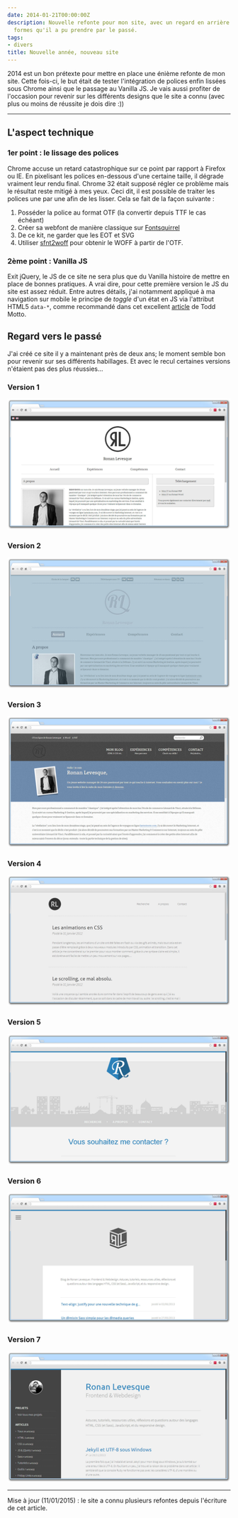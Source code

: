 ```yaml
---
date: 2014-01-21T00:00:00Z
description: Nouvelle refonte pour mon site, avec un regard en arrière sur les différentes
  formes qu'il a pu prendre par le passé.
tags:
- divers
title: Nouvelle année, nouveau site
---
```


2014 est un bon prétexte pour mettre en place une énième refonte de mon site. Cette fois-ci, le but était de tester l'intégration de polices enfin lissées sous Chrome ainsi que le passage au Vanilla JS. Je vais aussi profiter de l'occasion pour revenir sur les différents designs que le site a connu (avec plus ou moins de réussite je dois dire&nbsp;:))

---

## L'aspect technique

### 1er point&nbsp;: le lissage des polices

Chrome accuse un retard catastrophique sur ce point par rapport à Firefox ou IE. En pixelisant les polices en-dessous d'une certaine taille, il dégrade vraiment leur rendu final. Chrome 32 était supposé régler ce problème mais le résultat reste mitigé à mes yeux. Ceci dit, il est possible de traiter les polices une par une afin de les lisser. Cela se fait de la façon suivante&nbsp;:

1. Posséder la police au format OTF (la convertir depuis TTF le cas échéant)
2. Créer sa webfont de manière classique sur [Fontsquirrel](http://www.fontsquirrel.com/tools/webfont-generator)
3. De ce kit, ne garder que les EOT et SVG
4. Utiliser [sfnt2woff](http://people.mozilla.org/~jkew/woff/) pour obtenir le WOFF à partir de l'OTF.

### 2ème point&nbsp;: Vanilla JS

Exit jQuery, le JS de ce site ne sera plus que du Vanilla histoire de mettre en place de bonnes pratiques. A vrai dire, pour cette première version le JS du site est assez réduit. Entre autres détails, j'ai notamment appliqué à ma navigation sur mobile le principe de <em>toggle</em> d'un état en JS via l'attribut HTML5 `data-*`, comme recommandé dans cet excellent [article](http://toddmotto.com/stop-toggling-classes-with-js-use-behaviour-driven-dom-manipulation-with-data-states/) de Todd Motto.

## Regard vers le passé

J'ai créé ce site il y a maintenant près de deux ans; le moment semble bon pour revenir sur ses différents habillages. Et avec le recul certaines versions n'étaient pas des plus réussies...

### Version 1

<p><img src="/assets/img/site-v1.jpg" alt="Site v1" style="border:none"></p>

### Version 2

<p><img src="/assets/img/site-v2.jpg" alt="Site v2" style="border:none"></p>

### Version 3

<p><img src="/assets/img/site-v3.jpg" alt="Site v3" style="border:none"></p>

### Version 4

<p><img src="/assets/img/site-v4.jpg" alt="Site v4" style="border:none"></p>

### Version 5

<p><img src="/assets/img/site-v5.jpg" alt="Site v5" style="border:none"></p>

### Version 6

<p><img src="/assets/img/site-v6.jpg" alt="Site v6" style="border:none"></p>

### Version 7

<p><img src="/assets/img/site-v7.jpg" alt="Site v7" style="border:none"></p>

---

<p class="info">Mise à jour (11/01/2015)&nbsp;: le site a connu plusieurs refontes depuis l'écriture de cet article.</p>
